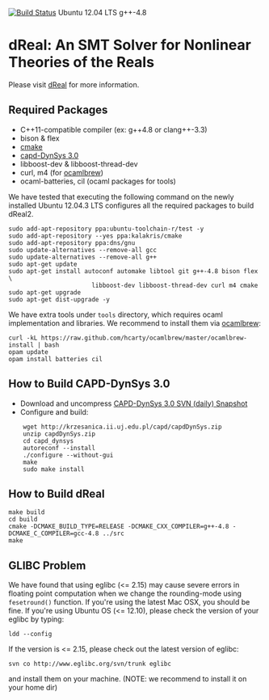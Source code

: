 [![Build Status](https://travis-ci.org/soonhokong/dReal.png?branch=master)](https://travis-ci.org/soonhokong/dReal) Ubuntu 12.04 LTS g++-4.8

dReal: An SMT Solver for Nonlinear Theories of the Reals
========================================================

Please visit [dReal] for more information.

[dReal]: http://dreal.cs.cmu.edu/

Required Packages
-----------------
 - C++11-compatible compiler (ex: g++4.8 or clang++-3.3)
 - bison & flex
 - [cmake][cmake]
 - [capd-DynSys 3.0][capd-dynsys]
 - libboost-dev & libboost-thread-dev
 - curl, m4 (for [ocamlbrew][ocamlbrew])
 - ocaml-batteries, cil (ocaml packages for tools)

[cmake]:http://www.cmake.org/cmake/resources/software.html
[capd-dynsys]: http://capd.ii.uj.edu.pl/download.php

We have tested that executing the following command on the newly installed Ubuntu 12.04.3 LTS
configures all the required packages to build dReal2.

    sudo add-apt-repository ppa:ubuntu-toolchain-r/test -y
    sudo add-apt-repository --yes ppa:kalakris/cmake
    sudo add-apt-repository ppa:dns/gnu
    sudo update-alternatives --remove-all gcc
    sudo update-alternatives --remove-all g++
    sudo apt-get update
    sudo apt-get install autoconf automake libtool git g++-4.8 bison flex \
                           libboost-dev libboost-thread-dev curl m4 cmake
    sudo apt-get upgrade
    sudo apt-get dist-upgrade -y

We have extra tools under ``tools`` directory, which requires ocaml implementation and
libraries. We recommend to install them via [ocamlbrew]:

    curl -kL https://raw.github.com/hcarty/ocamlbrew/master/ocamlbrew-install | bash
    opam update
    opam install batteries cil

[ocamlbrew]: https://github.com/hcarty/ocamlbrew

How to Build CAPD-DynSys 3.0
----------------------------

 * Download and uncompress [CAPD-DynSys 3.0 SVN (daily) Snapshot][capd-dynsys-daily]
 * Configure and build:

````
    wget http://krzesanica.ii.uj.edu.pl/capd/capdDynSys.zip
    unzip capdDynSys.zip
    cd capd_dynsys
    autoreconf --install
    ./configure --without-gui
    make
    sudo make install
````

[capd-dynsys-daily]: http://krzesanica.ii.uj.edu.pl/capd/capdDynSys.zip

How to Build dReal
------------------

    make build
    cd build
    cmake -DCMAKE_BUILD_TYPE=RELEASE -DCMAKE_CXX_COMPILER=g++-4.8 -DCMAKE_C_COMPILER=gcc-4.8 ../src
    make

GLIBC Problem
-------------

We have found that using eglibc (<= 2.15) may cause severe errors in floating
point computation when we change the rounding-mode using `fesetround()`
function. If you're using the latest Mac OSX, you should be fine. If you're
using Ubuntu OS (<= 12.10), please check the version of your eglibc by typing:

    ldd --config

If the version is <= 2.15, please check out the latest version of eglibc:

    svn co http://www.eglibc.org/svn/trunk eglibc

and install them on your machine. (NOTE: we recommend to install it on your home dir)
